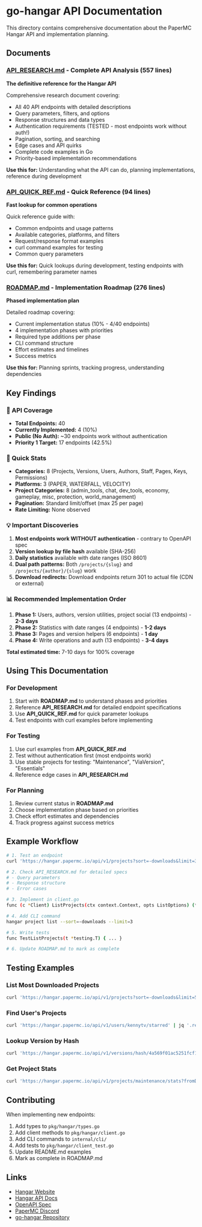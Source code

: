 # go-hangar API Documentation

This directory contains comprehensive documentation about the PaperMC Hangar API and implementation planning.

## Documents

### [API_RESEARCH.md](./API_RESEARCH.md) - Complete API Analysis (557 lines)
**The definitive reference for the Hangar API**

Comprehensive research document covering:
- All 40 API endpoints with detailed descriptions
- Query parameters, filters, and options
- Response structures and data types
- Authentication requirements (TESTED - most endpoints work without auth!)
- Pagination, sorting, and searching
- Edge cases and API quirks
- Complete code examples in Go
- Priority-based implementation recommendations

**Use this for:** Understanding what the API can do, planning implementations, reference during development

### [API_QUICK_REF.md](./API_QUICK_REF.md) - Quick Reference (94 lines)
**Fast lookup for common operations**

Quick reference guide with:
- Common endpoints and usage patterns
- Available categories, platforms, and filters
- Request/response format examples
- curl command examples for testing
- Common query parameters

**Use this for:** Quick lookups during development, testing endpoints with curl, remembering parameter names

### [ROADMAP.md](./ROADMAP.md) - Implementation Roadmap (276 lines)
**Phased implementation plan**

Detailed roadmap covering:
- Current implementation status (10% - 4/40 endpoints)
- 4 implementation phases with priorities
- Required type additions per phase
- CLI command structure
- Effort estimates and timelines
- Success metrics

**Use this for:** Planning sprints, tracking progress, understanding dependencies

## Key Findings

### 🎯 API Coverage
- **Total Endpoints:** 40
- **Currently Implemented:** 4 (10%)
- **Public (No Auth):** ~30 endpoints work without authentication
- **Priority 1 Target:** 17 endpoints (42.5%)

### 🚀 Quick Stats
- **Categories:** 8 (Projects, Versions, Users, Authors, Staff, Pages, Keys, Permissions)
- **Platforms:** 3 (PAPER, WATERFALL, VELOCITY)
- **Project Categories:** 8 (admin_tools, chat, dev_tools, economy, gameplay, misc, protection, world_management)
- **Pagination:** Standard limit/offset (max 25 per page)
- **Rate Limiting:** None observed

### 💡 Important Discoveries
1. **Most endpoints work WITHOUT authentication** - contrary to OpenAPI spec
2. **Version lookup by file hash** available (SHA-256)
3. **Daily statistics** available with date ranges (ISO 8601)
4. **Dual path patterns:** Both `/projects/{slug}` and `/projects/{author}/{slug}` work
5. **Download redirects:** Download endpoints return 301 to actual file (CDN or external)

### 📊 Recommended Implementation Order
1. **Phase 1:** Users, authors, version utilities, project social (13 endpoints) - **2-3 days**
2. **Phase 2:** Statistics with date ranges (4 endpoints) - **1-2 days**
3. **Phase 3:** Pages and version helpers (6 endpoints) - **1 day**
4. **Phase 4:** Write operations and auth (13 endpoints) - **3-4 days**

**Total estimated time:** 7-10 days for 100% coverage

## Using This Documentation

### For Development
1. Start with **ROADMAP.md** to understand phases and priorities
2. Reference **API_RESEARCH.md** for detailed endpoint specifications
3. Use **API_QUICK_REF.md** for quick parameter lookups
4. Test endpoints with curl examples before implementing

### For Testing
1. Use curl examples from **API_QUICK_REF.md**
2. Test without authentication first (most endpoints work)
3. Use stable projects for testing: "Maintenance", "ViaVersion", "Essentials"
4. Reference edge cases in **API_RESEARCH.md**

### For Planning
1. Review current status in **ROADMAP.md**
2. Choose implementation phase based on priorities
3. Check effort estimates and dependencies
4. Track progress against success metrics

## Example Workflow

```bash
# 1. Test an endpoint
curl 'https://hangar.papermc.io/api/v1/projects?sort=-downloads&limit=3'

# 2. Check API_RESEARCH.md for detailed specs
# - Query parameters
# - Response structure
# - Error cases

# 3. Implement in client.go
func (c *Client) ListProjects(ctx context.Context, opts ListOptions) (*ProjectsList, error)

# 4. Add CLI command
hangar project list --sort=-downloads --limit=3

# 5. Write tests
func TestListProjects(t *testing.T) { ... }

# 6. Update ROADMAP.md to mark as complete
```

## Testing Examples

### List Most Downloaded Projects
```bash
curl 'https://hangar.papermc.io/api/v1/projects?sort=-downloads&limit=5' | jq '.result[] | {name, downloads: .stats.downloads}'
```

### Find User's Projects
```bash
curl 'https://hangar.papermc.io/api/v1/users/kennytv/starred' | jq '.result[] | .name'
```

### Lookup Version by Hash
```bash
curl 'https://hangar.papermc.io/api/v1/versions/hash/4a569f01ac5251fcf17a34937a192fa68f2a4854be90baede3f2f6e132be9d4a' | jq '.name'
```

### Get Project Stats
```bash
curl 'https://hangar.papermc.io/api/v1/projects/maintenance/stats?fromDate=2024-01-01T00:00:00Z&toDate=2024-12-31T23:59:59Z' | jq 'to_entries | .[:3]'
```

## Contributing

When implementing new endpoints:
1. Add types to `pkg/hangar/types.go`
2. Add client methods to `pkg/hangar/client.go`
3. Add CLI commands to `internal/cli/`
4. Add tests to `pkg/hangar/client_test.go`
5. Update README.md examples
6. Mark as complete in ROADMAP.md

## Links

- [Hangar Website](https://hangar.papermc.io)
- [Hangar API Docs](https://hangar.papermc.io/api-docs)
- [OpenAPI Spec](https://hangar.papermc.io/v3/api-docs)
- [PaperMC Discord](https://discord.gg/papermc)
- [go-hangar Repository](https://github.com/lexfrei/go-hangar)
